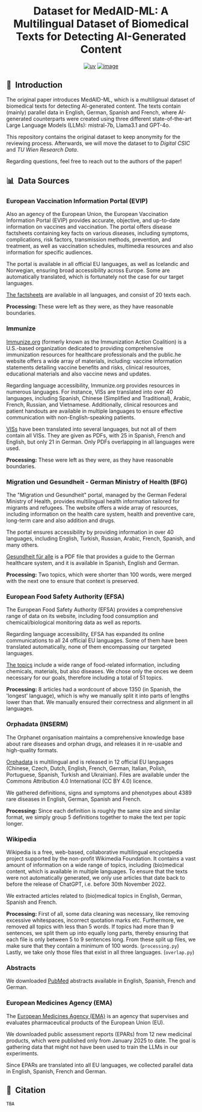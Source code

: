 <div align="center">    
 
# Dataset for MedAID-ML: A Multilingual Dataset of Biomedical Texts for Detecting AI-Generated Content

[![uv](https://img.shields.io/endpoint?url=https://raw.githubusercontent.com/astral-sh/uv/main/assets/badge/v0.json)](https://github.com/astral-sh/uv)
[![image](https://img.shields.io/pypi/pyversions/uv.svg)](https://pypi.python.org/pypi/uv)

</div>

## 📌&nbsp;&nbsp;Introduction
The original paper introduces MedAID-ML, which is a multilignual dataset of biomedical texts for detecting AI-generated content. The texts contain
(mainly) parallel data in English, German, Spanish and French, where AI-generated counterparts were created using three different state-of-the-art
Large Language Models (LLMs): mistral-7b, Llama3.1 and GPT-4o.

This repository contains the original dataset to keep anonymity for the reviewing process. Afterwards, we will move the dataset to to *Digital CSIC* and *TU Wien Research Data*.

Regarding questions, feel free to reach out to the authors of the paper!

## 📊&nbsp;&nbsp;Data Sources

### European Vaccination Information Portal (EVIP)

Also an agency of the European Union, the European Vaccination Information Portal (EVIP) provides accurate, objective, and up-to-date information on vaccines and vaccination. The portal offers disease factsheets containing key facts on various diseases, including symptoms, complications, risk factors, transmission methods, prevention, and treatment, as well as vaccination schedules, multimedia resources and also information for specific audiences.

The portal is available in all official EU languages, as well as Icelandic and Norwegian, ensuring broad accessibility across Europe. Some are automatically translated, which is fortunately not the case for our target languages.

[The factsheets](https://vaccination-info.europa.eu/en/disease-factsheets) are available in all languages, and consist of 20 texts each.

**Processing:** These were left as they were, as they have reasonable boundaries.

### Immunize

[Immunize.org](https://www.immunize.org/) (formerly known as the Immunization Action Coalition) is a U.S.-based organization dedicated to providing comprehensive immunization resources for healthcare professionals and the public.he website offers a wide array of materials, including: vaccine information statements detailing vaccine benefits and risks, clinical resources, educational materials and also vaccine news and updates.

Regarding language accessibility, Immunize.org provides resources in numerous languages. For instance, VISs are translated into over 40 languages, including Spanish, Chinese (Simplified and Traditional), Arabic, French, Russian, and Vietnamese. Additionally, clinical resources and patient handouts are available in multiple languages to ensure effective communication with non-English-speaking patients.

[VISs](https://www.immunize.org/vaccines/vis-translations) have been translated into several languages, but not all of them contain all VISs. They are given as PDFs, with 25 in Spanish, French and English, but only 21 in German. Only PDFs overlapping in all languages were used.

**Processing:** These were left as they were, as they have reasonable boundaries.

### Migration und Gesundheit - German Ministry of Health (BFG)

The "Migration und Gesundheit" portal, managed by the German Federal Ministry of Health, provides multilingual health information tailored for migrants and refugees. The website offers a wide array of resources, including information on the health care system, health and preventive care, long-term care and also addition and drugs.

The portal ensures accessibility by providing information in over 40 languages, including English, Turkish, Russian, Arabic, French, Spanish, and many others.

[Gesundheit für alle](https://www.migration-gesundheit.bund.de/fileadmin/Dateien/Publikationen/Gesundheit/wegweiser_gesundheit/deutsch.wegweiser-gesundheit.2022.pdf) is a PDF file that provides a guide to the German healthcare system, and it is available in Spanish, English and German.

**Processing:** Two topics, which were shorter than 100 words, were merged with the next one to ensure that context is preserved.

### European Food Safety Authority (EFSA)

The European Food Safety Authority (EFSA) provides a comprehensive range of data on its website, including food consumption and chemical/biological monitoring data as well as reports.

Regarding language accessibility, EFSA has expanded its online communications to all 24 official EU languages. Some of them have been translated automatically, none of them encompassing our targeted languages.

[The topics](https://www.efsa.europa.eu/en/topics) include a wide range of food-related information, including chemicals, materials, but also diseases. We chose only the onces we deem necessary for our goals, therefore including a total of 51 topics.

**Processing:** 8 articles had a wordcount of above 1350 (in Spanish, the 'longest' language), which is why we manually split it into parts of lengths lower than that. We manually ensured their correctness and alignment in all languages.

### Orphadata (INSERM)

The Orphanet organisation maintains a comprehensive knowledge base about rare diseases and orphan drugs, and releases it in re-usable and high-quality formats.

[Orphadata](https://www.orphadata.com/alignments/) is multilingual and is released in 12 official EU languages (Chinese, Czech, Dutch, English, French, German, Italian, Polish, Portuguese, Spanish, Turkish and Ukrainian). Files are available under the Commons Attribution 4.0 International (CC BY 4.0) licence.

We gathered definitions, signs and symptoms and phenotypes about 4389 rare diseases in English, German, Spanish and French.

**Processing:** Since each definition is roughly the same size and similar format, we simply group 5 definitions together to make the text per topic longer.

### Wikipedia

Wikipedia is a free, web-based, collaborative multilingual encyclopedia project supported by the non-profit Wikimedia Foundation. It contains a vast amount of information on a wide range of topics, including (bio)medical content, which is available in multiple languages. To ensure that the texts were not automatically generated, we only use articles that date back to before the release of ChatGPT, i.e. before 30th November 2022.

We extracted articles related to (bio)medical topics in English, German, Spanish and French.

**Processing:** First of all, some data cleaning was necessary, like removing excessive whitespaces, incorrect quotation marks etc. Furthermore, we removed all topics with less than 5 words. If topics had more than 9 sentences, we split them up into equally long parts, thereby ensuring that each file is only between 5 to 9 sentences long. From these split up files, we make sure that they contain a minimum of 100 words. (```processing.py```) Lastly, we take only those files that exist in all three languages. (```overlap.py```)

### Abstracts

We downloaded [PubMed](https://pubmed.ncbi.nlm.nih.gov/) abstracts available in English, Spanish, French and German.

### European Medicines Agency (EMA)

The [European Medicines Agency (EMA)](https://www.ema.europa.eu/) is an agency that supervises and evaluates pharmaceutical products of the European Union (EU).

We downloaded public assessment reports (EPARs) from 12 new medicinal products, which were published only from January 2025 to date. The goal is gathering data that might not have been used to train the LLMs in our experiments. 

Since EPARs are translated into all EU languages, we collected parallel data in English, Spanish, French and German.

## 🔗&nbsp;&nbsp;Citation

```
TBA
```  
